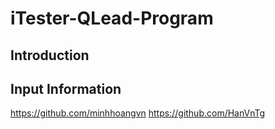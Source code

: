 # iTester-QLead-Program
## Introduction
## Input Information
https://github.com/minhhoangvn
https://github.com/HanVnTg